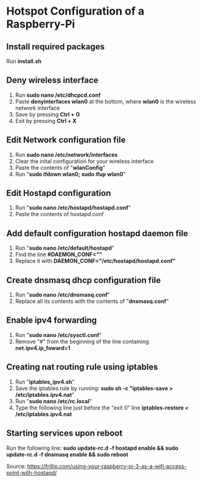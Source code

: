 # Hotspot Configuration of a Raspberry-Pi

## Install required packages
Run __install.sh__

## Deny wireless interface
1. Run __sudo nano /etc/dhcpcd.conf__
2. Paste __denyinterfaces wlan0__ at the bottom, where __wlan0__ is the wireless network interface
3. Save by pressing __Ctrl + O__
4. Exit by pressing __Ctrl + X__

## Edit Network configuration file
1. Run __sudo nano /etc/network/interfaces__
2. Clear the inital configuration for your wireless interface
3. Paste the contents of "__wlanConfig__"
4. Run "__sudo ifdown wlan0; sudo ifup wlan0__"

## Edit Hostapd configuration
1. Run "__sudo nano /etc/hostapd/hostapd.conf__"
2. Paste the contents of hostapd.conf

## Add default configuration hostapd daemon file
1. Run "__sudo nano /etc/default/hostapd__"
2. Find the line __#DAEMON_CONF=""__
3. Replace it with  __DAEMON_CONF="/etc/hostapd/hostapd.conf"__

## Create dnsmasq dhcp configuration file
1. Run "__sudo nano /etc/dnsmasq.conf__"
2. Replace all its contents with the contents of "**dnsmasq.conf**"

## Enable ipv4 forwarding
1. Run "__sudo nano /etc/sysctl.conf__"
2. Remove "#" from the beginning of the line containing __net.ipv4.ip_foward=1__

## Creating nat routing rule using iptables
1. Run "__iptables_ipv4.sh__"
2. Save the iptables rule by running: __sudo sh -c "iptables-save > /etc/iptables.ipv4.nat__"
3. Run "__sudo nano /etc/rc.local__"
4. Type the following line just before the "exit 0" line
     __iptables-restore < /etc/iptables.ipv4.nat__

## Starting services upon reboot
Run the following line:
    __sudo update-rc.d -f hostapd enable &&  sudo update-rc.d -f dnsmasq enable &&  sudo reboot__

Source: https://frillip.com/using-your-raspberry-pi-3-as-a-wifi-access-point-with-hostapd/
